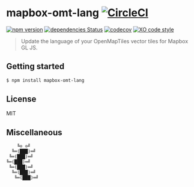 # mapbox-omt-lang [![CircleCI](https://circleci.com/gh/tusbar/mapbox-omt-lang.svg?style=svg)](https://circleci.com/gh/tusbar/mapbox-omt-lang)

[![npm version](https://img.shields.io/npm/v/mapbox-omt-lang.svg)](https://www.npmjs.com/package/mapbox-omt-lang)
[![dependencies Status](https://david-dm.org/tusbar/mapbox-omt-lang/status.svg)](https://david-dm.org/tusbar/mapbox-omt-lang)
[![codecov](https://codecov.io/gh/tusbar/mapbox-omt-lang/branch/master/graph/badge.svg)](https://codecov.io/gh/tusbar/mapbox-omt-lang)
[![XO code style](https://img.shields.io/badge/code_style-XO-5ed9c7.svg)](https://github.com/sindresorhus/xo)

> Update the language of your OpenMapTiles vector tiles for Mapbox GL JS.

## Getting started

```bash
$ npm install mapbox-omt-lang
```

## License

MIT


## Miscellaneous

```
    ╚⊙ ⊙╝
  ╚═(███)═╝
 ╚═(███)═╝
╚═(███)═╝
 ╚═(███)═╝
  ╚═(███)═╝
   ╚═(███)═╝
```

